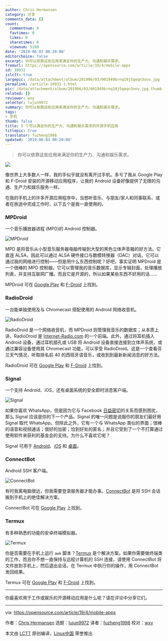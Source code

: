 ```yaml
---
author: Chris Hermansen
category: 分享
comments_data: []
count:
  commentnum: 0
  favtimes: 0
  likes: 0
  sharetimes: 0
  viewnum: 5180
date: '2019-06-03 00:20:00'
editorchoice: false
excerpt: 你可以依靠这些应用来满足你的生产力、沟通和娱乐需求。
fromurl: https://opensource.com/article/19/4/mobile-apps
id: 10931
islctt: true
largepic: /data/attachment/album/201906/03/001949brnq19j5qeqn3onv.jpg
permalink: /article-10931-1.html
pic: /data/attachment/album/201906/03/001949brnq19j5qeqn3onv.jpg.thumb.jpg
related: []
reviewer: wxy
selector: lujun9972
summary: 你可以依靠这些应用来满足你的生产力、沟通和娱乐需求。
tags:
- 手机
thumb: false
title: 5 个可以满足你的生产力、沟通和娱乐需求的开源手机应用
titlepic: true
translator: fuzheng1998
updated: '2019-06-03 00:20:00'
---
```



> 
> 你可以依靠这些应用来满足你的生产力、沟通和娱乐需求。
> 
> 
> 


![](/data/attachment/album/201906/03/001949brnq19j5qeqn3onv.jpg)


像世界上大多数人一样，我的手似乎就没有离开过手机。多亏了我从 Google Play 和 F-Droid 安装的开源移动应用程序，让我的 Android 设备好像提供了无限的沟通、生产力和娱乐服务一样。


在我的手机上的许多开源应用程序中，当想听音乐、与朋友/家人和同事联系、或者在旅途中完成工作时，以下五个是我一直使用的。


### MPDroid


一个音乐播放器进程 (MPD)的 Android 控制器。


![MPDroid](/data/attachment/album/201906/03/002003a9bkdap4rikzsukv.jpg "MPDroid")


MPD 是将音乐从小型音乐服务器电脑传输到大型的黑色立体声音箱的好方法。它直连 ALSA，因此可以通过 ALSA 硬件接口与数模转换器（DAC）对话，它可以通过我的网络进行控制——但是用什么东西控制呢？好吧，事实证明 MPDroid 是一个很棒的 MPD 控制器。它可以管理我的音乐数据库，显示专辑封面，处理播放列表，并支持互联网广播。而且它是开源的，所以如果某些东西不好用的话……


MPDroid 可在 [Google Play](https://play.google.com/store/apps/details?id=com.namelessdev.mpdroid&hl=en_US) 和 [F-Droid](https://f-droid.org/en/packages/com.namelessdev.mpdroid/) 上找到。


### RadioDroid


一台能单独使用及与 Chromecast 搭配使用的 Android 网络收音机。


![RadioDroid](/data/attachment/album/201906/03/002007u84i5a8obi4ib6b4.png "RadioDroid")


RadioDroid 是一个网络收音机，而 MPDroid 则管理我音乐的数据库；从本质上讲，RadioDroid 是 [Internet-Radio.com](https://www.internet-radio.com/) 的一个前端。此外，通过将耳机插入 Android 设备，通过耳机插孔或 USB 将 Android 设备直接连接到立体声系统，或通过兼容设备使用其 Chromecast 功能，可以享受 RadioDroid。这是一个查看芬兰天气情况，听取排名前 40 的西班牙语音乐，或收到到最新新闻消息的好方法。


RadioDroid 可在 [Google Play](https://play.google.com/store/apps/details?id=net.programmierecke.radiodroid2) 和 [F-Droid](https://f-droid.org/en/packages/net.programmierecke.radiodroid2/) 上找到。


### Signal


一个支持 Android、iOS，还有桌面系统的安全即时消息客户端。


![Signal](/data/attachment/album/201906/03/002018q93sfkxsah4szmhh.png "Signal")


如果你喜欢 WhatsApp，但是因为它与 Facebook [日益密切](https://opensource.com/article/19/3/open-messenger-client)的关系而感到困扰，那么 Signal 应该是你的下一个产品。Signal 的唯一问题是说服你的朋友们最好用 Signal 取代 WhatsApp。但除此之外，它有一个与 WhatsApp 类似的界面；很棒的语音和视频通话；很好的加密；恰到好处的匿名；并且它受到了一个不打算通过使用软件来获利的基金会的支持。为什么不喜欢它呢？


Signal 可用于 [Android](https://play.google.com/store/apps/details?id=org.thoughtcrime.securesms)、[iOS](https://itunes.apple.com/us/app/signal-private-messenger/id874139669?mt=8) 和 [桌面](https://signal.org/download/)。


### ConnectBot


Android SSH 客户端。


![ConnectBot](/data/attachment/album/201906/03/002020c4id89oha4l09tna.png "ConnectBot")


有时我离电脑很远，但我需要登录服务器才能办事。[ConnectBot](https://connectbot.org/) 是将 SSH 会话搬到手机上的绝佳解决方案。


ConnectBot 可在 [Google Play](https://play.google.com/store/apps/details?id=org.connectbot) 上找到。


### Termux


有多种熟悉的功能的安卓终端模拟器。


![Termux](/data/attachment/album/201906/03/002025qd9a6vb1bd2f2f61.jpg "Termux")


你是否需要在手机上运行 `awk` 脚本？[Termux](https://termux.com/) 是个解决方案。如果你需要做终端类的工作，而且你不想一直保持与远程计算机的 SSH 连接，请使用 ConnectBot 将文件放到手机上，然后退出会话，在 Termux 中执行你的操作，用 ConnectBot 发回结果。


Termux 可在 [Google Play](https://play.google.com/store/apps/details?id=com.termux) 和 [F-Droid](https://f-droid.org/packages/com.termux/) 上找到。




---


你最喜欢用于工作或娱乐的开源移动应用是什么呢？请在评论中分享它们。




---


via: <https://opensource.com/article/19/4/mobile-apps>


作者：[Chris Hermansen](https://opensource.com/users/clhermansen/users/bcotton/users/clhermansen/users/bcotton/users/clhermansen) 选题：[lujun9972](https://github.com/lujun9972) 译者：[fuzheng1998](https://github.com/fuzheng1998) 校对：[wxy](https://github.com/wxy)


本文由 [LCTT](https://github.com/LCTT/TranslateProject) 原创编译，[Linux中国](https://linux.cn/) 荣誉推出
